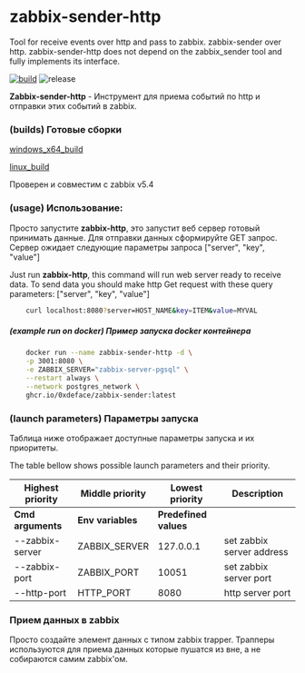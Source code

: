 # zabbix-sender-http
Tool for receive events over http and pass to zabbix. zabbix-sender over http.
zabbix-sender-http does not depend on the zabbix_sender tool and fully implements its interface.

[![build](https://github.com/0xdeface/zabbix-sender-http/actions/workflows/build.yml/badge.svg?branch=master)](https://github.com/0xdeface/zabbix-sender-http/actions/workflows/build.yml)
![release](https://img.shields.io/github/v/release/0xdeface/zabbix-sender-http.svg)

**Zabbix-sender-http** - Инструмент для приема событий по http и отправки этих событий в zabbix. 

### (builds) Готовые сборки
[windows_x64_build](dist/zabbix-http.exe)

[linux_build](dist/zabbix-http)


Проверен и совместим с zabbix v5.4    

### (usage) Использование:
Просто запустите **zabbix-http**, это запустит веб сервер готовый принимать данные.
Для отправки данных сформируйте GET запрос. Сервер ожидает
следующие параметры запроса ["server", "key", "value"]

Just run **zabbix-http**, this command will run web server ready to receive data. 
To send data you should make http Get request with these query parameters: ["server", "key", "value"] 
```bash
    curl localhost:8080?server=HOST_NAME&key=ITEM&value=MYVAL
```
##### (example run on docker) Пример запуска docker контейнера
```bash
    docker run --name zabbix-sender-http -d \
    -p 3001:8080 \
    -e ZABBIX_SERVER="zabbix-server-pgsql" \
    --restart always \
    --network postgres_network \
    ghcr.io/0xdeface/zabbix-sender:latest
```

### (launch parameters) Параметры запуска
Таблица ниже отображает доступные параметры запуска и их приоритеты. 

The table bellow shows possible launch parameters and their priority. 

| Highest priority         | Middle priority     | Lowest priority       | Description               | 
|--------------------------|---------------------|-----------------------|---------------------------|
| **Cmd arguments**        | **Env variables**   | **Predefined values** |                       |   
| --zabbix-server          | ZABBIX_SERVER       | 127.0.0.1             | set zabbix server address |   
| --zabbix-port            | ZABBIX_PORT         | 10051                 | set zabbix server port    |   
| --http-port              | HTTP_PORT           | 8080                  | http server port          |   

### Прием данных в zabbix
Просто создайте элемент данных с типом zabbix trapper. Трапперы используются для приема данных которые пушатся из вне,
а не собираются самим zabbix'ом.    

